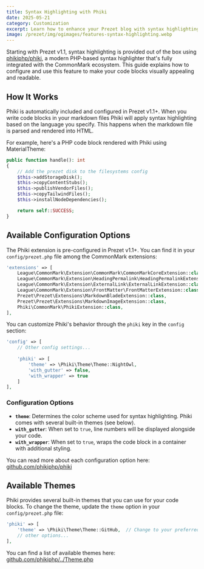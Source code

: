 ```yaml
---
title: Syntax Highlighting with Phiki
date: 2025-05-21
category: Customization
excerpt: Learn how to enhance your Prezet blog with syntax highlighting using Phiki, a powerful and easy-to-use solution built into Prezet 1.1+.
image: /prezet/img/ogimages/features-syntax-highlighting.webp
---
```


Starting with Prezet v1.1, syntax highlighting is provided out of the box using [phikiphp/phiki](https://github.com/phikiphp/phiki), a modern PHP-based syntax highlighter that's fully integrated with the CommonMark ecosystem. This guide explains how to configure and use this feature to make your code blocks visually appealing and readable.

## How It Works

Phiki is automatically included and configured in Prezet v1.1+. When you write code blocks in your markdown files Phiki will apply syntax highlighting based on the language you specify. This happens when the markdown file is parsed and rendered into HTML.

For example, here's a PHP code block rendered with Phiki using MaterialTheme:

```php
public function handle(): int
{
    // Add the prezet disk to the filesystems config
    $this->addStorageDisk();
    $this->copyContentStubs();
    $this->publishVendorFiles();
    $this->copyTailwindFiles();
    $this->installNodeDependencies();

    return self::SUCCESS;
}
```

## Available Configuration Options

The Phiki extension is pre-configured in Prezet v1.1+. You can find it in your `config/prezet.php` file among the CommonMark extensions:

```php
'extensions' => [
    League\CommonMark\Extension\CommonMark\CommonMarkCoreExtension::class,
    League\CommonMark\Extension\HeadingPermalink\HeadingPermalinkExtension::class,
    League\CommonMark\Extension\ExternalLink\ExternalLinkExtension::class,
    League\CommonMark\Extension\FrontMatter\FrontMatterExtension::class,
    Prezet\Prezet\Extensions\MarkdownBladeExtension::class,
    Prezet\Prezet\Extensions\MarkdownImageExtension::class,
    Phiki\CommonMark\PhikiExtension::class,
],
```

You can customize Phiki's behavior through the `phiki` key in the `config` section:

```php
'config' => [
    // Other config settings...
    
    'phiki' => [
        'theme' => \Phiki\Theme\Theme::NightOwl,
        'with_gutter' => false,
        'with_wrapper' => true
    ]
],
```

### Configuration Options

- **`theme`**: Determines the color scheme used for syntax highlighting. Phiki comes with several built-in themes (see below).
- **`with_gutter`**: When set to `true`, line numbers will be displayed alongside your code.
- **`with_wrapper`**: When set to `true`, wraps the code block in a container with additional styling.

You can read more about each configuration option here: [github.com/phikiphp/phiki](https://github.com/phikiphp/phiki?tab=readme-ov-file#commonmark-integration)

## Available Themes

Phiki provides several built-in themes that you can use for your code blocks. To change the theme, update the `theme` option in your `config/prezet.php` file:

```php
'phiki' => [
    'theme' => \Phiki\Theme\Theme::GitHub,  // Change to your preferred theme
    // other options...
],
```

You can find a list of available themes here: [github.com/phikiphp/../Theme.php](https://github.com/phikiphp/phiki/blob/1.x/src/Theme/Theme.php)
